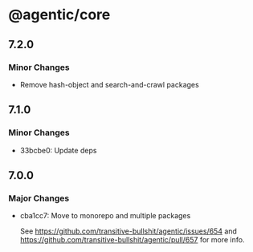 # @agentic/core

## 7.2.0

### Minor Changes

- Remove hash-object and search-and-crawl packages

## 7.1.0

### Minor Changes

- 33bcbe0: Update deps

## 7.0.0

### Major Changes

- cba1cc7: Move to monorepo and multiple packages

  See https://github.com/transitive-bullshit/agentic/issues/654 and https://github.com/transitive-bullshit/agentic/pull/657 for more info.

